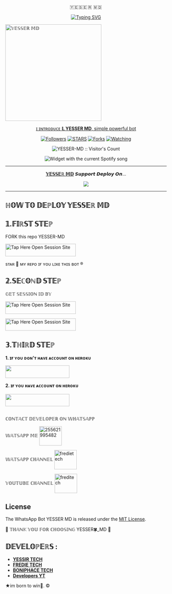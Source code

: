 </h1> 
<p align="center">🇾 🇪 🇸 🇪  🇷  🇲 🇩 

<p align="center">
  <a href="https://git.io/typing-svg"><img src="https://readme-typing-svg.demolab.com?font=EB+Garamond&weight=900&size=30&duration=4000&pause=1000&random=false&width=435&lines=+MY+NAME+ IS+YESSER+MD+BOT+CREATED+BY+YESSER+BOY+SON+Fork+Me+Please" alt="Typing SVG" /></a>
 </p>
 
 <a href="https://whatsapp.com/channel/0029VaiMm7d4yltT51HS1T1G">
 <img alt="𝕐𝔼𝕊𝕊𝔼ℝ 𝕄𝔻" height="300" src="https://telegra.ph/file/37882de26f9ffc60043ef.jpg".

</h1> 
<p align="center">ɪ ɪɴᴛʀᴏᴅᴜᴄᴇ <b>𝕃
YESSER MD</b>, simple powerful bot </p>

</p>
  <p align="center">
<a href="https://github.com/yassin994?tab=followers"><img title="Followers" src="https://img.shields.io/github/followers/yassin994?label=Followers&style=social"></a>
<a href="https://github.com/yassin994/YESSER-MD/stargazers/"><img title="STARS" src="https://img.shields.io/github/stars/yassin994/YESSER-MD?&style=social"></a>
<a href="https://github.com/yassin994/YESSER-MD/network/members"><img title="Forks" src="https://img.shields.io/github/forks/yassin994/YESSER-MD?style=social"></a>
<a href="https://github.com/yassin994/YESSER-MD/watchers"><img title="Watching" src="https://img.shields.io/github/watchers/yassin994/YESSER-MD?label=Watching&style=social"></a>

</p>
<p align="center"><img src="https://profile-counter.glitch.me/{yassin994}/count.svg" alt="YESSER-MD :: Visitor's Count"/></p>

</a>
  <div align="center">
  <img src="https://spogit.vercel.app/api?theme=dark&black=true&scan=true" alt="Widget with the current Spotify song"  />
</div>

---

<p align="center">
  <a href="https://github.com/yassin994/yesser_md"><b>𝕐𝔼𝕊𝕊𝔼ℝ 𝕄𝔻</b></a> 𝙎𝙪𝙥𝙥𝙤𝙧𝙩 𝘿𝙚𝙥𝙡𝙤𝙮 𝙊𝙣...
</p>

<p align="center">
  <a href="https://youtu.be/Pj6DV2HouH4?si=TTarJ04UWxzSAdMU"><img src="https://img.shields.io/badge/CodeSpace-green?colorA=%23ff000&colorB=%23017e40&style=for-the-badge&logo=git&logoColor=white"></a>
</p>



    
 
 



---





## ℍ𝕆𝕎 𝕋𝕆 𝔻𝔼ℙ𝕃𝕆𝕐 𝕐𝔼𝕊𝕊𝔼ℝ 𝕄𝔻 


## 𝟙.𝔽𝕀ℝ𝕊𝕋 𝕊𝕋𝔼ℙ 
FORK this repo YESSER-MD


<a href="https://github.com/yassin994/YESSER-MD/fork"><img title="Tap Here Open Session Site" src="https://img.shields.io/badge/𝔽𝕆ℝ𝕂 𝕋ℍ𝕀𝕊 ℝ𝔼ℙ𝕆-h?color=black&style=for-the-badge&logo=msi" width="220" height="38.45"/></a></p>

sᴛᴀʀ 🌟 ᴍʏ ʀᴇᴘᴏ ɪғ ʏᴏᴜ ʟɪᴋᴇ ᴛʜɪs ʙᴏᴛ ®️

## 𝟚.𝕊𝔼ℂ𝕆ℕ𝔻 𝕊𝕋𝔼ℙ 


 𝔾𝔼𝕋 𝕊𝔼𝕊𝕊𝕀𝕆ℕ 𝕀𝔻 𝔹𝕐
 

<a href="https://yesser.onrender.com"><img title="Tap Here Open Session Site" src="https://img.shields.io/badge/ℚℝ ℂ𝕆𝔻𝔼-h?color=black&style=for-the-badge&logo=msi" width="220" height="38.45"/></a></p>


 
<a href="https://yesser.onrender.com"><img title="Tap Here Open Session Site" src="https://img.shields.io/badge/𝕊𝕀𝕋𝔼 𝔽𝕆ℝ ℙ𝔸𝕀ℝ-h?color=black&style=for-the-badge&logo=msi" width="220" height="38.45"/></a></p>


## 𝟛.𝕋ℍ𝕀ℝ𝔻 𝕊𝕋𝔼ℙ 
**1. ɪғ ʏᴏᴜ ᴅᴏɴ'ᴛ ʜᴀᴠᴇ ᴀᴄᴄᴏᴜɴᴛ ᴏɴ ʜᴇʀᴏᴋᴜ**

<a href="https://signup.heroku.com">
 <img src="https://img.shields.io/badge/ℂℝ𝔼𝔸𝕋𝔼%20𝔸ℂℂ𝕆𝕌ℕ𝕋%20ℕ𝕆𝕎-black?style=for-the-badge&logo=heroku" width="200" height="38.45"/></a></p>

**2. ɪғ ʏᴏᴜ ʜᴀᴠᴇ ᴀᴄᴄᴏᴜɴᴛ ᴏɴ ʜᴇʀᴏᴋᴜ**       
<br>
<a href="https://dashboard.heroku.com/new?template=https://github.com/Yassin994/YESSER-MD/tree/main">
 <img src="https://img.shields.io/badge/𝔻𝔼ℙ𝕃𝕆𝕐%20𝕋𝕆%20ℍ𝔼ℝ𝕆𝕂𝕌-black?style=for-the-badge&logo=heroku" width="200" height="38.45"/></a></p>


##




ℂ𝕆ℕ𝕋𝔸ℂ𝕋 𝔻𝔼𝕍𝔼𝕃𝕆ℙ𝔼ℝ 𝕆ℕ 𝕎ℍ𝔸𝕋𝕊𝔸ℙℙ 

𝕎𝔸𝕋𝕊𝔸ℙℙ 𝕄𝔼
<a href="https://wa.me/255621995482" target="blank"><img align="center" src="https://raw.githubusercontent.com/rahuldkjain/github-profile-readme-generator/master/src/images/icons/Social/whatsapp.svg" alt="255621995482" height="60" width="70" /></a>


𝕎𝔸𝕋𝕊𝔸ℙℙ ℂℍ𝔸ℕℕ𝔼𝕃
<a
href="https://whatsapp.com/channel/0029VaiMm7d4yltT51HS1T1G"  target="blank"><img
 align="center" src="https://raw.githubusercontent.com/rahuldkjain/github-profile-readme-generator/master/src/images/icons/Social/whatsapp.svg" alt="fredietech" height="60" width="70" /></a>


𝕐𝕆𝕌𝕋𝕌𝔹𝔼 ℂℍ𝔸ℕℕ𝔼𝕃
<a href="https://www.youtube.com/@Yesserboy92" target="blank"><img align="center" src="https://raw.githubusercontent.com/rahuldkjain/github-profile-readme-generator/master/src/images/icons/Social/youtube.svg" alt="freditech" height="60" width="70" /></a>


## License

The WhatsApp Bot YESSER MD is released under the [MIT License](https://opensource.org/licenses/MIT).


🌟 𝕋ℍ𝔸ℕ𝕂 𝕐𝕆𝕌 𝔽𝕆ℝ ℂℍ𝕆𝕆𝕊𝕀ℕ𝔾 YESSER🍀_MD 🌟


## 𝔻𝔼𝕍𝔼𝕃𝕆ℙ𝔼ℝ𝕊 :

- [**YESSIR TECH**](https://github.com/yassin994)
- [**FREDIE TECH**](https://github.com/Fred1e)
- [**BONIPHACE TECH**](http://github.com/Boniphace30)
- [**Developers YT**](https://www.youtube.com/@Yesserboy92)


★im born to win🏹. ©
     


